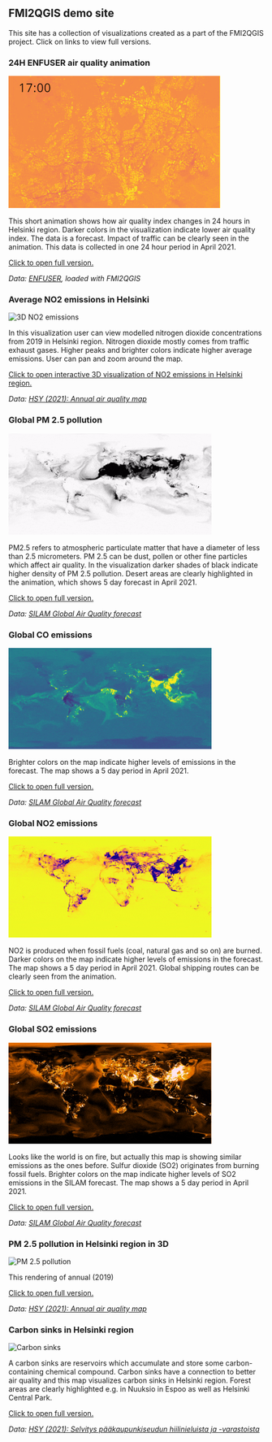 
## FMI2QGIS demo site

This site has a collection of visualizations created as a part of the FMI2QGIS project. Click on links to view full versions.

### 24H ENFUSER air quality animation
![24 hours of ENFUSER air quality information](./thumbnails/enfuser_24h.gif?raw=true)

This short animation shows how air quality index changes in 24 hours in Helsinki region. Darker colors in the visualization indicate lower air quality index. The data is a forecast. Impact of traffic can be clearly seen in the animation. This data is collected in one 24 hour period in April 2021. 

[Click to open full version.](https://gispocoding.github.io/FMI2QGIS/imgs/enfuser_24h.gif)

 *Data: [ENFUSER](https://en.ilmatieteenlaitos.fi/environmental-information-fusion-service), loaded with FMI2QGIS*    

### Average NO2 emissions in Helsinki
![3D NO2 emissions](./thumbnails/3dno2.gif?raw=true)

In this visualization user can view modelled nitrogen dioxide concentrations from 2019 in Helsinki region. Nitrogen dioxide mostly comes from traffic exhaust gases. Higher peaks and brighter colors indicate higher average emissions. User can pan and zoom around the map. 

[Click to open interactive 3D visualization of NO2 emissions in Helsinki region.](https://gispocoding.github.io/FMI2QGIS/3dno2/)

 *Data: [HSY (2021): Annual air quality map](https://ilmanlaatuvuosikartta.hsy.fi/)* 

### Global PM 2.5 pollution
![PM2.5](./thumbnails/pm25.gif?raw=true)
 
PM2.5 refers to atmospheric particulate matter that have a diameter of less than 2.5 micrometers. PM 2.5 can be dust, pollen or other fine particles which affect air quality. In the visualization darker shades of black indicate higher density of PM 2.5 pollution. Desert areas are clearly highlighted in the animation, which shows 5 day forecast in April 2021.  
 
[Click to open full version.](https://gispocoding.github.io/FMI2QGIS/imgs/pm25.gif)

 *Data: [SILAM Global Air Quality forecast](https://en.ilmatieteenlaitos.fi/silam-opendata-on-aws-s3)* 

### Global CO emissions
![CO emissions](./thumbnails/co.gif?raw=true)
 
Brighter colors on the map indicate higher levels of emissions in the forecast. The map shows a 5 day period in April 2021. 

[Click to open full version.](https://gispocoding.github.io/FMI2QGIS/imgs/co.gif)

 *Data: [SILAM Global Air Quality forecast](https://en.ilmatieteenlaitos.fi/silam-opendata-on-aws-s3)* 

### Global NO2 emissions
![NO2 emissions](./thumbnails/no2.gif?raw=true)

NO2 is produced when fossil fuels (coal, natural gas and so on) are burned. Darker colors on the map indicate higher levels of emissions in the forecast. The map shows a 5 day period in April 2021. Global shipping routes can be clearly seen from the animation.

[Click to open full version.](https://gispocoding.github.io/FMI2QGIS/imgs/no2.gif)

 *Data: [SILAM Global Air Quality forecast](https://en.ilmatieteenlaitos.fi/silam-opendata-on-aws-s3)* 

### Global SO2 emissions
![SO2 emissions](./thumbnails/so2.gif?raw=true)

Looks like the world is on fire, but actually this map is showing similar emissions as the ones before. Sulfur dioxide (SO2) originates from burning fossil fuels. Brighter colors on the map indicate higher levels of SO2 emissions in the SILAM forecast. The map shows a 5 day period in April 2021. 

[Click to open full version.](https://gispocoding.github.io/FMI2QGIS/imgs/so2.gif?raw=true)

 *Data: [SILAM Global Air Quality forecast](https://en.ilmatieteenlaitos.fi/silam-opendata-on-aws-s3)* 

### PM 2.5 pollution in Helsinki region in 3D
![ PM 2.5 pollution](./imgs/pm25_3200x1600.png?raw=true)

This rendering of annual (2019) 

[Click to open full version.](https://gispocoding.github.io/FMI2QGIS/imgs/pm25_3200x1600.png)

 *Data: [HSY (2021): Annual air quality map](https://ilmanlaatuvuosikartta.hsy.fi/)* 

### Carbon sinks in Helsinki region
![ Carbon sinks](./imgs/pm25_3200x1600.png?raw=true)

A carbon sinks are reservoirs which accumulate and store some carbon-containing chemical compound. Carbon sinks have a connection to better air quality and this map visualizes carbon sinks in Helsinki region. Forest areas are clearly highlighted e.g. in Nuuksio in Espoo as well as Helsinki Central Park. 

[Click to open full version.](https://gispocoding.github.io/FMI2QGIS/imgs/carbon_sinks.png)

 *Data: [HSY (2021): Selvitys pääkaupunkiseudun hiilinieluista ja -varastoista
 ](https://julkaisu.hsy.fi/selvitys-paakaupunkiseudun-hiilinieluista-ja--varastoista.html)* 